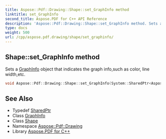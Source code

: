 ```yaml
---
title: Aspose::Pdf::Drawing::Shape::set_GraphInfo method
linktitle: set_GraphInfo
second_title: Aspose.PDF for C++ API Reference
description: 'Aspose::Pdf::Drawing::Shape::set_GraphInfo method. Sets a GraphInfo object that indicates the graph info,such as color, line width,etc in C++.'
type: docs
weight: 500
url: /cpp/aspose.pdf.drawing/shape/set_graphinfo/
---
```

## Shape::set_GraphInfo method


Sets a [GraphInfo](../../../aspose.pdf/graphinfo/) object that indicates the graph info,such as color, line width,etc.

```cpp
void Aspose::Pdf::Drawing::Shape::set_GraphInfo(System::SharedPtr<Aspose::Pdf::GraphInfo> value)
```

## See Also

* Typedef [SharedPtr](../../../system/sharedptr/)
* Class [GraphInfo](../../../aspose.pdf/graphinfo/)
* Class [Shape](../)
* Namespace [Aspose::Pdf::Drawing](../../)
* Library [Aspose.PDF for C++](../../../)
